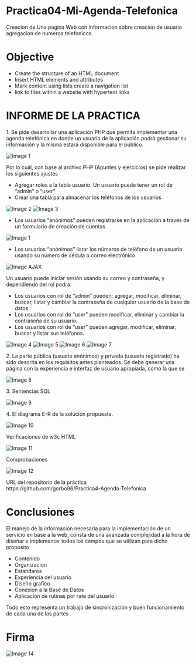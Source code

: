 # Practica04-Mi-Agenda-Telefonica

<p>Creacion de Una pagina Web con Informacion sobre creacion de usuario agregacion de numeros telefonicos.</p>

<h1>Objective</h1>

<ul>
  <li>Create the structure of an HTML document</li>
  <li>Insert HTML elements and attributes </li>
  <li>Mark content using lists create a navigation list</li>
  <li>link to files within a website with hypertext links</li>
</ul>

<h1>INFORME DE LA PRACTICA</h1>



<p>1. Se pide desarrollar una aplicación PHP que permita implementar una agenda telefónica en donde un usuario de la aplicación podrá gestionar su información y la misma estará disponible para el público.</p>

![Image 1]()

<p>Por lo cuál, con base al archivo PHP (Apuntes y ejercicios) se pide realizar los siguientes ajustes</p>

<ul>
	<li>Agregar roles a la tabla usuario. Un usuario puede tener un rol de “admin” o “user”</li>
  <li>Crear una tabla para almacenar los teléfonos de los usuarios</li>
</ul>

![Image 2]()
![Image 3]()


<ul>
	<li>Los usuarios “anónimos” pueden registrarse en la aplicación a través de un formulario de creación de cuentas</li>
</ul>

![Image 1]()

<ul>
  <li>Los usuarios “anónimos” listar los números de teléfono de un usuario usando su número de cédula o correo electrónico</li>
</ul>

![Image AJAX]()

<p>Un usuario puede iniciar sesión usando su correo y contraseña, y dependiendo del rol podrá:</p>
<ul>
  <li>Los usuarios con rol de “admin” pueden: agregar, modificar, eliminar, buscar, listar y cambiar la contraseña de cualquier usuario de la base de datos.</li>
  <li>Los usuarios con rol de “user” pueden modificar, eliminar y cambiar la contraseña de su usuario.</li>
  <li>Los usuarios con rol de “user” pueden agregar, modificar, eliminar, buscar y listar sus teléfonos.</li>
</ul>

![Image 4]()
![Image 5]()
![Image 6]()
![Image 7]()


<p>2. La parte pública (usuario anónimos) y privada (usuario registrado) ha sido descrita en los requisitos antes planteados. Se debe generar una página con la experiencia e interfaz de usuario apropiada, como la que se </p>

![Image 8]()

<p>3. Sentencias SQL </p>

![Image 9]()

<p>4. El diagrama E-R de la solución propuesta.</p>

![Image 10]()

<p>Verificaciones de w3c HTML</p>

![Image 11]()

<p>Comprobaciones</p>

![Image 12]()

<p>URL del repositorio de la práctica <br>
https://github.com/gorbo96/Practica4-Agenda-Telefonica</p>



<h1>Conclusiones</h1>
<p> El manejo de la información necesaria para la implementación de un servicio en base a la web, consta de una avanzada complejidad a la hora de diseñar e implementar todos los campos que se utilizan para dicho proposito<p>
<ul>
  <li>Contenido</li>
	<li>Organizacion</li>
	<li>Estandares</li>
	<li>Experiencia del usuario</li>
	<li>Diseño grafico</li> 
	<li>Conexion a la Base de Datos</li>
	<li>Aplicación de rutinas por rate del usuario</li>
</ul>
<p>Todo esto representa un trabajo de sincronización y buen funcionamiento de cada una de las partes</p>
<h1>Firma</h1>

![Image 14]()


